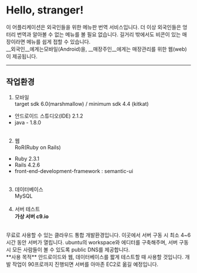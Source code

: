 # Hello, stranger!

이 어플리케이션은 외국인들을 위한 메뉴판 번역 서비스입니다. 더 이상 외국인들은 엉터리 번역과 알아볼 수 없는 메뉴를 볼 필요 없습니다. 길거리 밖에서도 비콘이 있는 매장이라면 메뉴를 쉽게 접할 수 있습니다.  
__외국인__에게는모바일(Android)을, __매장주인__에게는 매장관리를 위한 웹(web)이 제공됩니다.
___

## 작업환경    
1. 모바일  
target sdk 6.0(marshmallow) / minimum sdk 4.4 (kitkat)  
 * 안드로이드 스튜디오(IDE) 2.1.2   
 * java - 1.8.0
<br><br>
2. 웹  
RoR(Ruby on Rails)
  * Ruby 2.3.1
  * Rails 4.2.6
  * front-end-development-framework : semantic-ui
<br><br>
3. 데이터베이스  
MySQL
<br><br>
4. 서버 테스트  
**가상 서버 c9.io**
<br>
무료로 사용할 수 있는 클라우드 통합 개발환경입니다. 이곳에서 서버 구동 시 최소 4~6시간 동안 서버가 열립니다. ubuntu의 workspace와 에디터를 구축해주며, 서버 구동 시 모든 사람들이 볼 수 있도록 public DNS를 제공합니다.  
<br>
**사용 목적**  
안드로이드와 웹, 데이터베이스를 짧게 테스트할 때 사용할 것입니다. 개발 작업이 90프로까지 진행되면 서버를 아마존 EC2로 옮길 예정입니다.
